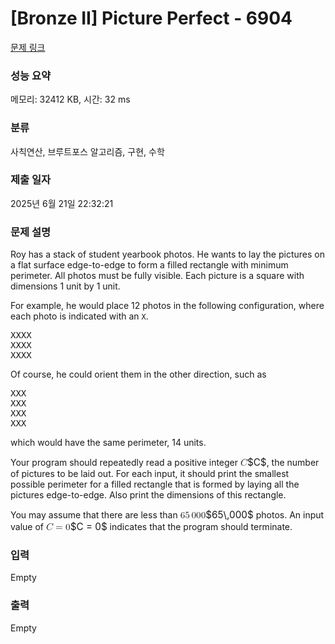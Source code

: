 # [Bronze II] Picture Perfect - 6904 

[문제 링크](https://www.acmicpc.net/problem/6904) 

### 성능 요약

메모리: 32412 KB, 시간: 32 ms

### 분류

사칙연산, 브루트포스 알고리즘, 구현, 수학

### 제출 일자

2025년 6월 21일 22:32:21

### 문제 설명

<p>Roy has a stack of student yearbook photos. He wants to lay the pictures on a flat surface edge-to-edge to form a filled rectangle with minimum perimeter. All photos must be fully visible. Each picture is a square with dimensions 1 unit by 1 unit.</p>

<p>For example, he would place 12 photos in the following configuration, where each photo is indicated with an <code>X</code>.</p>

<pre>XXXX
XXXX
XXXX</pre>

<p>Of course, he could orient them in the other direction, such as</p>

<pre>XXX
XXX
XXX
XXX</pre>

<p>which would have the same perimeter, 14 units.</p>

<p>Your program should repeatedly read a positive integer <mjx-container class="MathJax" jax="CHTML" style="font-size: 109%; position: relative;"><mjx-math class="MJX-TEX" aria-hidden="true"><mjx-mi class="mjx-i"><mjx-c class="mjx-c1D436 TEX-I"></mjx-c></mjx-mi></mjx-math><mjx-assistive-mml unselectable="on" display="inline"><math xmlns="http://www.w3.org/1998/Math/MathML"><mi>C</mi></math></mjx-assistive-mml><span aria-hidden="true" class="no-mathjax mjx-copytext">$C$</span></mjx-container>, the number of pictures to be laid out. For each input, it should print the smallest possible perimeter for a filled rectangle that is formed by laying all the pictures edge-to-edge. Also print the dimensions of this rectangle.</p>

<p>You may assume that there are less than <mjx-container class="MathJax" jax="CHTML" style="font-size: 109%; position: relative;"><mjx-math class="MJX-TEX" aria-hidden="true"><mjx-mn class="mjx-n"><mjx-c class="mjx-c36"></mjx-c><mjx-c class="mjx-c35"></mjx-c></mjx-mn><mjx-mstyle><mjx-mspace style="width: 0.167em;"></mjx-mspace></mjx-mstyle><mjx-mn class="mjx-n"><mjx-c class="mjx-c30"></mjx-c><mjx-c class="mjx-c30"></mjx-c><mjx-c class="mjx-c30"></mjx-c></mjx-mn></mjx-math><mjx-assistive-mml unselectable="on" display="inline"><math xmlns="http://www.w3.org/1998/Math/MathML"><mn>65</mn><mstyle scriptlevel="0"><mspace width="0.167em"></mspace></mstyle><mn>000</mn></math></mjx-assistive-mml><span aria-hidden="true" class="no-mathjax mjx-copytext">$65\,000$</span></mjx-container> photos. An input value of <mjx-container class="MathJax" jax="CHTML" style="font-size: 109%; position: relative;"><mjx-math class="MJX-TEX" aria-hidden="true"><mjx-mi class="mjx-i"><mjx-c class="mjx-c1D436 TEX-I"></mjx-c></mjx-mi><mjx-mo class="mjx-n" space="4"><mjx-c class="mjx-c3D"></mjx-c></mjx-mo><mjx-mn class="mjx-n" space="4"><mjx-c class="mjx-c30"></mjx-c></mjx-mn></mjx-math><mjx-assistive-mml unselectable="on" display="inline"><math xmlns="http://www.w3.org/1998/Math/MathML"><mi>C</mi><mo>=</mo><mn>0</mn></math></mjx-assistive-mml><span aria-hidden="true" class="no-mathjax mjx-copytext">$C = 0$</span></mjx-container> indicates that the program should terminate.</p>

### 입력 

 Empty

### 출력 

 Empty

